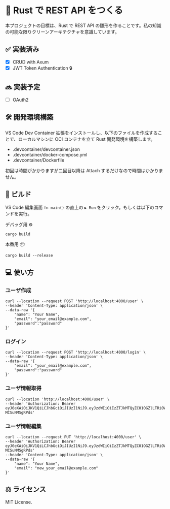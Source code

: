 # 🦀 Rust で REST API をつくる

本プロジェクトの目標は、Rust で REST API の雛形を作ることです。私の知識の可能な限りクリーンアーキテクチャを意識しています。

## ✅ 実装済み

- [x] CRUD with Axum
- [x] JWT Token Authentication 🔒

## 🔜 実装予定

- [ ] OAuth2

## 🛠️ 開発環境構築

VS Code Dev Container 拡張をインストールし、以下のファイルを作成することで、ローカルマシンに OCI コンテナを立て Rust 開発環境を構築します。

- .devcontainer/devcontainer.json
- .devcontainer/docker-compose.yml
- .devcontainer/Dockerfile

初回は時間がかかりますが二回目以降は Attach するだけなので時間はかかりません。

## 🔨 ビルド

VS Code 編集画面 `fn main()` の直上の `▶ Run` をクリック。もしくは以下のコマンドを実行。

デバッグ用 ⚙️

```shell
cargo build
```

本番用 📦

```shell
cargo build --release
```

## 💻 使い方

### ユーザ作成

```shell
curl --location --request POST 'http://localhost:4000/user' \
--header 'Content-Type: application/json' \
--data-raw '{
    "name": "Your Name",
    "email": "your_email@example.com",
    "password":"password"
}'
```

### ログイン

```shell
curl --location --request POST 'http://localhost:4000/login' \
--header 'Content-Type: application/json' \
--data-raw '{
    "email": "your_email@example.com",
    "password":"password"
}'
```

### ユーザ情報取得

```shell
curl --location 'http://localhost:4000/user' \
--header 'Authorization: Bearer eyJ0eXAiOiJKV1QiLCJhbGciOiJIUzI1NiJ9.eyJzdWIiOiIzZTJkMTQyZC01OGZlLTRiOWEtYjZkYi0wMTlmODI0YjRkNTkiLCJleHAiOjE3MzIwMjE5NTl9.l27mHiTGb0Ghx0s1vlQuccb99llcdo-MCSuNMSgRPds'
```

### ユーザ情報編集

```shell
curl --location --request PUT 'http://localhost:4000/user' \
--header 'Authorization: Bearer eyJ0eXAiOiJKV1QiLCJhbGciOiJIUzI1NiJ9.eyJzdWIiOiIzZTJkMTQyZC01OGZlLTRiOWEtYjZkYi0wMTlmODI0YjRkNTkiLCJleHAiOjE3MzIwMjE5NTl9.l27mHiTGb0Ghx0s1vlQuccb99llcdo-MCSuNMSgRPds'
--header 'Content-Type: application/json' \
--data-raw '{
    "name": "Your Name",
    "email": "new_your_email@example.com"
}'
```

## ⚖️ ライセンス

MIT License.